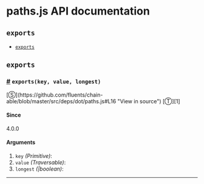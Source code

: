 # paths.js API documentation

<!-- div class="toc-container" -->

<!-- div -->

## `exports`
* <a href="#exports">`exports`</a>

<!-- /div -->

<!-- /div -->

<!-- div class="doc-container" -->

<!-- div -->

## `exports`

<!-- div -->

<h3 id="exports"><a href="#exports">#</a>&nbsp;<code>exports(key, value, longest)</code></h3>
[&#x24C8;](https://github.com/fluents/chain-able/blob/master/src/deps/dot/paths.js#L16 "View in source") [&#x24C9;][1]



#### Since
4.0.0

#### Arguments
1. `key` *(Primitive)*:
2. `value` *(Traversable)*:
3. `longest` *(|boolean)*:

---

<!-- /div -->

<!-- /div -->

<!-- /div -->

 [1]: #exports "Jump back to the TOC."
